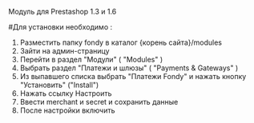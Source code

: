 Модуль для Prestashop 1.3 и 1.6

#Для установки необходимо : 
1. Разместить папку fondy в каталог {корень сайта}/modules
2. Зайти на админ-страницу
3. Перейти в раздел "Модули" ( "Modules" )
4. Выбрать раздел "Платежи и шлюзы" ( "Payments & Gateways" )
5. Из выпавшего списка выбрать "Платежи Fondy" и нажать кнопку "Установить" ("Install")
6. Нажать ссылку Настроить
7. Ввести merchant и secret и сохранить данные
8. После настройки включить
